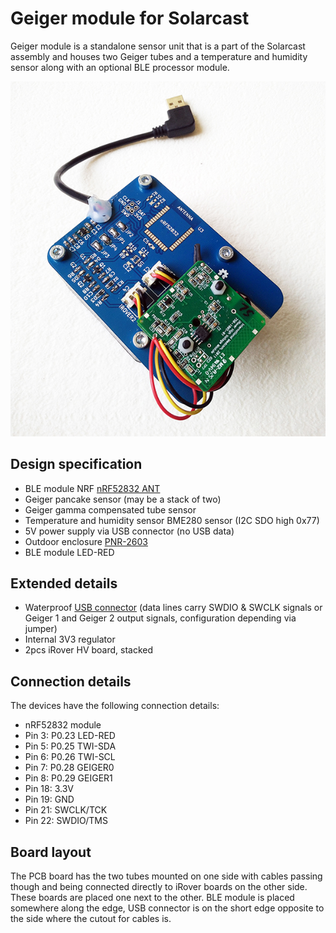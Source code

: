 # Geiger module for Solarcast
Geiger module is a standalone sensor unit that is a part of the Solarcast assembly and houses two Geiger tubes and a temperature and humidity sensor along with an optional BLE processor module.

![Geiger](/img/geiger.jpg)

## Design specification
* BLE module NRF [nRF52832 ANT](https://www.tindie.com/products/hnhoan/nrf52832-ant-bluetooth-le-arm-cortex-m4f-30-io/)
* Geiger pancake sensor (may be a stack of two)
* Geiger gamma compensated tube sensor
* Temperature and humidity sensor BME280 sensor (I2C SDO high 0x77)
* 5V power supply via USB connector (no USB data)
* Outdoor enclosure [PNR-2603](http://eu.mouser.com/ProductDetail/Bud-Industries/PNR-2603/?qs=sGAEpiMZZMsrGrAVj6eTvTO11XxqWC53gJbMy7TDIp4%3d)
* BLE module LED-RED

## Extended details
* Waterproof [USB connector](http://eu.mouser.com/ProductDetail/Conxall-Switchcraft/DCP-USBCB-SC/?qs=sGAEpiMZZMulM8LPOQ%252byk0tOUVtDtVQ0KVOITCuLB%252bPJPE9H7T7ELA%3d%3d
) (data lines carry SWDIO & SWCLK signals or Geiger 1 and Geiger 2 output signals, configuration depending via jumper)
* Internal 3V3 regulator
* 2pcs iRover HV board, stacked

## Connection details
The devices have the following connection details:

*  nRF52832 module
 * Pin 3: P0.23	LED-RED
 * Pin 5: P0.25	TWI-SDA
 * Pin 6: P0.26 TWI-SCL
 * Pin 7: P0.28	GEIGER0
 * Pin 8: P0.29 GEIGER1
 * Pin 18: 3.3V
 * Pin 19: GND
 * Pin 21: SWCLK/TCK
 * Pin 22: SWDIO/TMS

## Board layout
The PCB board has the two tubes mounted on one side with cables passing though and being connected directly to iRover boards on the other side. These boards are placed one next to the other. BLE module is placed somewhere along the edge, USB connector is on the short edge opposite to the side where the cutout for cables is.

